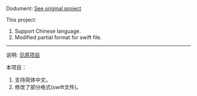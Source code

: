 Dodument: [See original project](https://github.com/Ahmed-Ali/JSONExport)

This project:
1. Support Chinese language.
2. Modified partial format for swift file.


---

说明: [见原项目](https://github.com/Ahmed-Ali/JSONExport)

本项目：
1. 支持简体中文。
2. 修改了部分格式(swift文件)。


